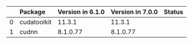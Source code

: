 <!-- markdown-link-check-disable -->

|    | Package     | Version in 6.1.0   | Version in 7.0.0   | Status   |
|---:|:------------|:-------------------|:-------------------|:---------|
|  0 | cudatoolkit | 11.3.1             | 11.3.1             |          |
|  1 | cudnn       | 8.1.0.77           | 8.1.0.77           |          |